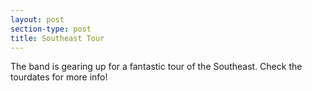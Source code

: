 ```yaml
---
layout: post
section-type: post
title: Southeast Tour
---
```


<p>The band is gearing up for a fantastic tour of the Southeast. Check the tourdates for more info!</p>
